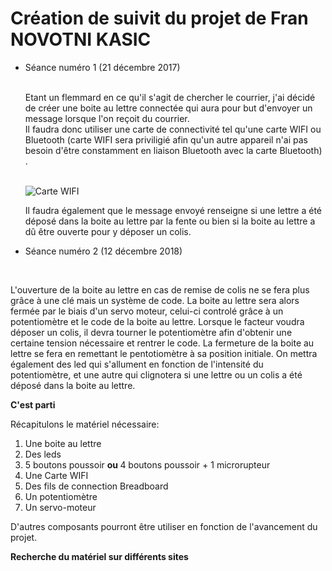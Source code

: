 <h1> Création de suivit du projet de Fran NOVOTNI KASIC </h1>

<ul> <li> Séance numéro 1 (21 décembre 2017) </li>
</br>

<p>Etant un flemmard en ce qu'il s'agit de chercher le courrier, j'ai décidé de créer une boite au lettre connectée qui aura pour but
d'envoyer un message lorsque l'on reçoit du courrier. </br>Il faudra donc utiliser une carte de connectivité tel qu'une carte WIFI ou Bluetooth (carte WIFI sera priviligié afin qu'un autre appareil n'ai pas besoin d'être constamment en liaison Bluetooth avec la carte Bluetooth) .</p><br>

<img src="https://www.fais-le-toi-meme.fr/media/material/esp1_n7v992P.jpg" title="Carte WIFI" >

</br>

<p>Il faudra également que le message envoyé renseigne si une lettre a été déposé dans la boite au lettre par la fente ou bien si la boite au lettre a dû être ouverte pour y déposer un colis. </p>

<li> Séance numéro 2 (12 décembre 2018) </li> </ul>
</br>

<p>L'ouverture de la boite au lettre en cas de remise de colis ne se fera plus grâce à une clé mais un système de code. La boite au lettre sera alors fermée par le biais d'un servo moteur, celui-ci controlé grâce à un potentiomètre et le code de la boite au lettre. Lorsque le facteur voudra déposer un colis, il devra tourner le potentiomètre afin d'obtenir une certaine tension nécessaire et rentrer le code. La fermeture de la boite au lettre se fera en remettant le pentotiomètre à sa position initiale.
On mettra également des led qui s'allument en fonction de l'intensité du potentiomètre, et une autre qui clignotera si une lettre ou un colis a été déposé dans la boite au lettre.</p>

<strong> C'est parti </strong>

Récapitulons le matériel nécessaire:
<ol> <li> Une boite au lettre </li>
<li> Des leds </li>
<li> 5 boutons poussoir <strong> ou </strong> 4 boutons poussoir + 1 microrupteur </li>
<li> Une Carte WIFI </li>
<li> Des fils de connection Breadboard </li>
<li> Un potentiomètre </li>
<li> Un servo-moteur </li>
</ol>

D'autres composants pourront être utiliser en fonction de l'avancement du projet.

<strong> Recherche du matériel sur différents sites </strong>
